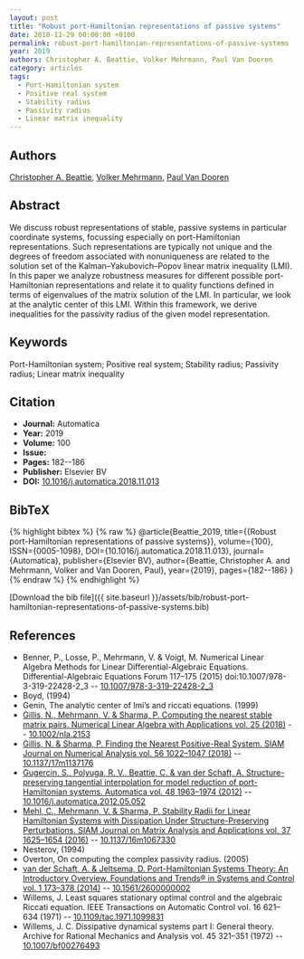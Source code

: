 ```yaml
---
layout: post
title: "Robust port-Hamiltonian representations of passive systems"
date: 2018-11-29 00:00:00 +0100
permalink: robust-port-hamiltonian-representations-of-passive-systems
year: 2019
authors: Christopher A. Beattie, Volker Mehrmann, Paul Van Dooren
category: articles
tags:
  - Port-Hamiltonian system
  - Positive real system
  - Stability radius
  - Passivity radius
  - Linear matrix inequality
---
```

 
## Authors
[Christopher A. Beattie](authors/christopher-beattie), [Volker Mehrmann](authors/volker-mehrmann), [Paul Van Dooren](authors/paul-m-van-dooren)
 
## Abstract
We discuss robust representations of stable, passive systems in particular coordinate systems, focussing especially on port-Hamiltonian representations. Such representations are typically not unique and the degrees of freedom associated with nonuniqueness are related to the solution set of the Kalman–Yakubovich–Popov linear matrix inequality (LMI). In this paper we analyze robustness measures for different possible port-Hamiltonian representations and relate it to quality functions defined in terms of eigenvalues of the matrix solution of the LMI. In particular, we look at the analytic center of this LMI. Within this framework, we derive inequalities for the passivity radius of the given model representation.
 
## Keywords
Port-Hamiltonian system; Positive real system; Stability radius; Passivity radius; Linear matrix inequality
 
## Citation
- **Journal:** Automatica
- **Year:** 2019
- **Volume:** 100
- **Issue:** 
- **Pages:** 182--186
- **Publisher:** Elsevier BV
- **DOI:** [10.1016/j.automatica.2018.11.013](https://doi.org/10.1016/j.automatica.2018.11.013)
 
## BibTeX
{% highlight bibtex %}
{% raw %}
@article{Beattie_2019,
  title={{Robust port-Hamiltonian representations of passive systems}},
  volume={100},
  ISSN={0005-1098},
  DOI={10.1016/j.automatica.2018.11.013},
  journal={Automatica},
  publisher={Elsevier BV},
  author={Beattie, Christopher A. and Mehrmann, Volker and Van Dooren, Paul},
  year={2019},
  pages={182--186}
}
{% endraw %}
{% endhighlight %}
 
[Download the bib file]({{ site.baseurl }}/assets/bib/robust-port-hamiltonian-representations-of-passive-systems.bib)
 
## References
- Benner, P., Losse, P., Mehrmann, V. & Voigt, M. Numerical Linear Algebra Methods for Linear Differential-Algebraic Equations. Differential-Algebraic Equations Forum 117–175 (2015) doi:10.1007/978-3-319-22428-2_3 -- [10.1007/978-3-319-22428-2_3](https://doi.org/10.1007/978-3-319-22428-2_3)
- Boyd, (1994)
- Genin, The analytic center of lmi’s and riccati equations. (1999)
- [Gillis, N., Mehrmann, V. & Sharma, P. Computing the nearest stable matrix pairs. Numerical Linear Algebra with Applications vol. 25 (2018)](computing-the-nearest-stable-matrix-pairs) -- [10.1002/nla.2153](https://doi.org/10.1002/nla.2153)
- [Gillis, N. & Sharma, P. Finding the Nearest Positive-Real System. SIAM Journal on Numerical Analysis vol. 56 1022–1047 (2018)](finding-the-nearest-positive-real-system) -- [10.1137/17m1137176](https://doi.org/10.1137/17m1137176)
- [Gugercin, S., Polyuga, R. V., Beattie, C. & van der Schaft, A. Structure-preserving tangential interpolation for model reduction of port-Hamiltonian systems. Automatica vol. 48 1963–1974 (2012)](structure-preserving-tangential-interpolation-for-model-reduction-of-port-hamiltonian-systems) -- [10.1016/j.automatica.2012.05.052](https://doi.org/10.1016/j.automatica.2012.05.052)
- [Mehl, C., Mehrmann, V. & Sharma, P. Stability Radii for Linear Hamiltonian Systems with Dissipation Under Structure-Preserving Perturbations. SIAM Journal on Matrix Analysis and Applications vol. 37 1625–1654 (2016)](stability-radii-for-linear-hamiltonian-systems-with-dissipation-under-structure-preserving-perturbations) -- [10.1137/16m1067330](https://doi.org/10.1137/16m1067330)
- Nesterov, (1994)
- Overton, On computing the complex passivity radius. (2005)
- [van der Schaft, A. & Jeltsema, D. Port-Hamiltonian Systems Theory: An Introductory Overview. Foundations and Trends® in Systems and Control vol. 1 173–378 (2014)](port-hamiltonian-systems-theory-an-introductory-overview) -- [10.1561/2600000002](https://doi.org/10.1561/2600000002)
- Willems, J. Least squares stationary optimal control and the algebraic Riccati equation. IEEE Transactions on Automatic Control vol. 16 621–634 (1971) -- [10.1109/tac.1971.1099831](https://doi.org/10.1109/tac.1971.1099831)
- Willems, J. C. Dissipative dynamical systems part I: General theory. Archive for Rational Mechanics and Analysis vol. 45 321–351 (1972) -- [10.1007/bf00276493](https://doi.org/10.1007/bf00276493)

